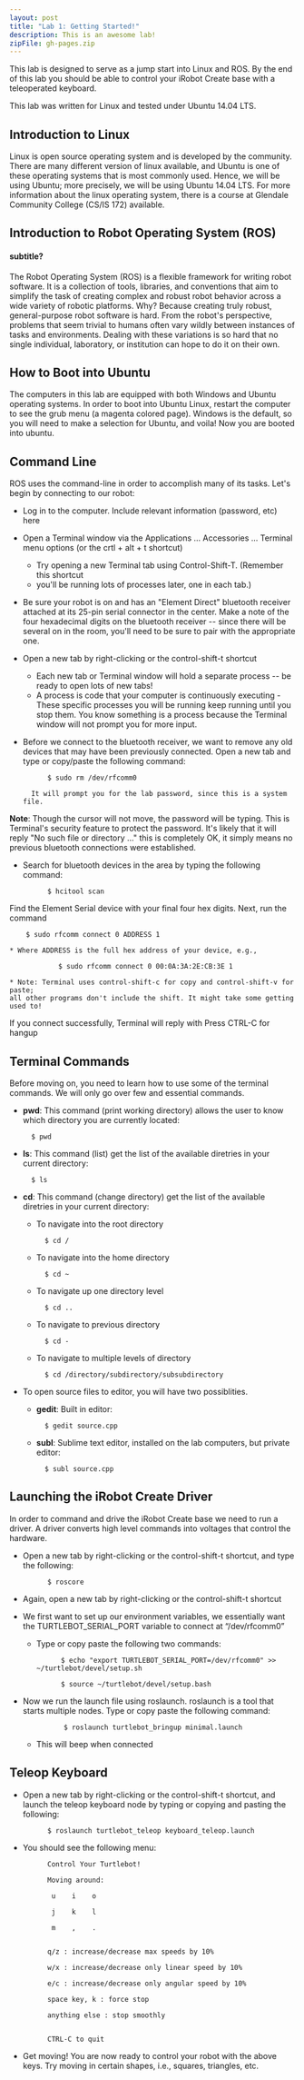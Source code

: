 ```yaml
---
layout: post
title: "Lab 1: Getting Started!"
description: This is an awesome lab!
zipFile: gh-pages.zip
---
```


This lab is designed to serve as a jump start into Linux and ROS. By the end of 
this lab you should be able to control your iRobot Create base with a teleoperated keyboard.


This lab was written for Linux and tested under Ubuntu 14.04 LTS.

Introduction to Linux
--------------

Linux is open source operating system and is developed by the community. There are 
many different version of linux available, and Ubuntu is one of these operating 
systems that is most commonly used. Hence, we will be using Ubuntu; more precisely, 
we will be using Ubuntu 14.04 LTS. For more information about the linux operating 
system, there is a course at Glendale Community College (CS/IS 172) available.

Introduction to Robot Operating System (ROS)
-----------------

#### subtitle?

The Robot Operating System (ROS) is a flexible framework for writing robot software. 
It is a collection of tools, libraries, and conventions that aim to simplify the 
task of creating complex and robust robot behavior across a wide variety of robotic 
platforms. Why? Because creating truly robust, general-purpose robot software is hard. 
From the robot's perspective, problems that seem trivial to humans often vary wildly 
between instances of tasks and environments. Dealing with these variations is so 
hard that no single individual, laboratory, or institution can hope to do it on their own.

How to Boot into Ubuntu
--------------
The computers in this lab are equipped with both Windows and Ubuntu operating systems. 
In order to boot into Ubuntu Linux, restart the computer to see the grub menu 
(a magenta colored page). Windows is the default, so you will need to make a selection 
for Ubuntu, and voila! Now you are booted into ubuntu.

Command Line
--------------

ROS uses the command-line in order to accomplish many of its tasks. Let's begin 
by connecting to our robot:

* Log in to the computer. Include relevant information (password, etc) here

* Open a Terminal window via the Applications ... Accessories ... Terminal menu 
options (or the crtl + alt + t shortcut)
	* Try opening a new Terminal tab using Control-Shift-T. (Remember this shortcut 
	- you'll be running lots of processes later, one in each tab.)

* Be sure your robot is on and has an "Element Direct" bluetooth receiver attached 
at its 25-pin serial connector in the center. Make a note of the four hexadecimal 
digits on the bluetooth receiver -- since there will be several on in the room, 
you'll need to be sure to pair with the appropriate one.

* Open a new tab by right-clicking or the control-shift-t shortcut
	* Each new tab or Terminal window will hold a separate process -- be ready to 
	open lots of new tabs!
	* A process is code that your computer is continuously executing - These specific 
	processes you will be running keep running until you stop them. You know something 
	is a process because the Terminal window will not prompt you for more input.

* Before we connect to the bluetooth receiver, we want to remove any old devices 
that may have been previously connected. Open a new tab and type or copy/paste the 
following command: 

			$ sudo rm /dev/rfcomm0

		It will prompt you for the lab password, since this is a system file.
__Note__: Though the cursor will not move, the password will be typing. This is 
Terminal's security feature to protect the password.
It's likely that it will reply "No such file or directory ..." this is completely 
OK, it simply means no previous bluetooth connections were established.

* Search for bluetooth devices in the area by typing the following command: 

			$ hcitool scan

Find the Element Serial device with your final four hex digits.
Next, run the command 

		$ sudo rfcomm connect 0 ADDRESS 1

	* Where ADDRESS is the full hex address of your device, e.g.,

				$ sudo rfcomm connect 0 00:0A:3A:2E:CB:3E 1

	* Note: Terminal uses control-shift-c for copy and control-shift-v for paste; 
	all other programs don't include the shift. It might take some getting used to!
If you connect successfully, Terminal will reply with Press CTRL-C for hangup


Terminal Commands
--------------

Before moving on, you need to learn how to use some of the terminal commands. 
We will only go over few and essential commands.

* __pwd__: This command (print working directory) allows the user to know which 
directory you are currently located: 

		$ pwd

* __ls__: This command (list) get the list of the available diretries in your 
current directory:

		$ ls

* __cd__: This command (change directory) get the list of the available diretries 
in your current directory:

	* To navigate into the root directory

			$ cd /

	* To navigate into the home directory

			$ cd ~

	* To navigate up one directory level

			$ cd ..

	* To navigate to previous directory

			$ cd -

	* To navigate to multiple levels of directory

			$ cd /directory/subdirectory/subsubdirectory
		
* To open source files to editor, you will have two possiblities.

	* __gedit__: Built in editor:

			$ gedit source.cpp

	* __subl__: Sublime text editor, installed on the lab computers, but private 
	editor:

			$ subl source.cpp


Launching the iRobot Create Driver
--------------

In order to command and drive the iRobot Create base we need to run a driver. 
A driver converts high level commands into voltages that control the hardware. 

* Open a new tab by right-clicking or the control-shift-t shortcut, and type the 
following:

			$ roscore

* Again, open a new tab by right-clicking or the control-shift-t shortcut

* We first want to set up our environment variables, we essentially want the 
TURTLEBOT_SERIAL_PORT variable to connect at “/dev/rfcomm0”
	* Type or copy paste the following two commands:

				$ echo "export TURTLEBOT_SERIAL_PORT=/dev/rfcomm0" >> ~/turtlebot/devel/setup.sh

				$ source ~/turtlebot/devel/setup.bash

* Now we run the launch file using roslaunch. roslaunch is a tool that starts multiple 
nodes. Type or copy paste the following command:

				$ roslaunch turtlebot_bringup minimal.launch

	* This will beep when connected


Teleop Keyboard
-----------

* Open a new tab by right-clicking or the control-shift-t shortcut, and launch 
the teleop keyboard node by typing or copying and pasting the following:

			$ roslaunch turtlebot_teleop keyboard_teleop.launch

* You should see the following menu:

			Control Your Turtlebot!

			Moving around:

			 u    i    o

			 j    k    l

			 m    ,    .


			q/z : increase/decrease max speeds by 10%

			w/x : increase/decrease only linear speed by 10%

			e/c : increase/decrease only angular speed by 10%

			space key, k : force stop

			anything else : stop smoothly


			CTRL-C to quit

* Get moving! You are now ready to control your robot with the above keys. Try 
moving in certain shapes, i.e., squares, triangles, etc.
